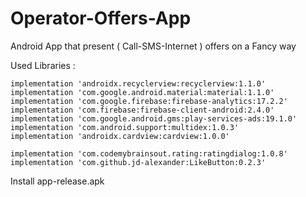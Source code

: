# Operator-Offers-App
Android App that present ( Call-SMS-Internet ) offers on a Fancy way

Used Libraries : 

    implementation 'androidx.recyclerview:recyclerview:1.1.0'
    implementation 'com.google.android.material:material:1.1.0'
    implementation 'com.google.firebase:firebase-analytics:17.2.2'
    implementation 'com.firebase:firebase-client-android:2.4.0'
    implementation 'com.google.android.gms:play-services-ads:19.1.0'
    implementation 'com.android.support:multidex:1.0.3'
    implementation 'androidx.cardview:cardview:1.0.0'

    implementation 'com.codemybrainsout.rating:ratingdialog:1.0.8'
    implementation 'com.github.jd-alexander:LikeButton:0.2.3'
    

Install app-release.apk 
